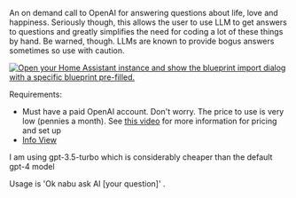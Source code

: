 An on demand call to OpenAI for answering questions about life, love and happiness.  Seriously though, this allows the user to use LLM to get answers to questions and greatly simplifies the need for coding a lot of these things by hand.  Be warned, though.  LLMs are known to provide bogus answers sometimes so use with caution.

[![Open your Home Assistant instance and show the blueprint import dialog with a specific blueprint pre-filled.](https://my.home-assistant.io/badges/blueprint_import.svg)](https://my.home-assistant.io/redirect/blueprint_import/?blueprint_url=https%3A%2F%2Fraw.githubusercontent.com%2Fdinki%2FView-Assist%2Fmain%2FView+Assist+custom+sentences%2FAsk+AI%2Fblueprint-askai.yaml)

Requirements:
  * Must have a paid OpenAI account.  Don't worry.  The price to use is very low (pennies a month).  See [this video](https://www.youtube.com/watch?v=4D6bIDcVOWc) for more information for pricing and set up
  * [Info View](https://github.com/dinki/View-Assist/wiki/View-Assist-Custom-Views-Gallery#info)

I am using gpt-3.5-turbo which is considerably cheaper than the default gpt-4 model

Usage is 'Ok nabu ask AI [your question]' .
